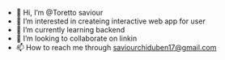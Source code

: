 - 👋 Hi, I’m @Toretto saviour
- 👀 I’m interested in createing interactive web app for user
- 🌱 I’m currently learning backend
- 💞️ I’m looking to collaborate on linkin
- 📫 How to reach me through saviourchiduben17@gmail.com
  
<!---
Torettosaviour17/Torettosaviour17 is a ✨ special ✨ repository because its `README.md` (this file) appears on your GitHub profile.
You can click the Preview link to take a look at your changes.
--->
